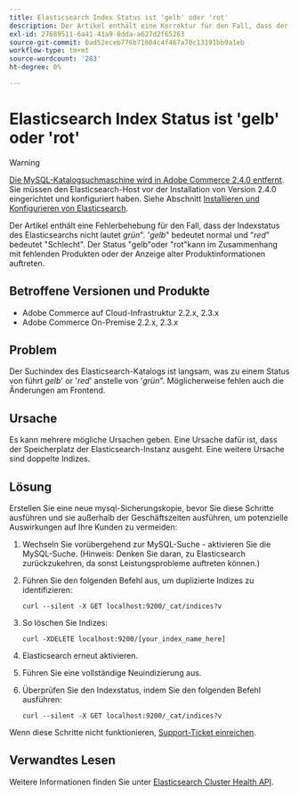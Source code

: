 ```yaml
---
title: Elasticsearch Index Status ist 'gelb' oder 'rot'
description: Der Artikel enthält eine Korrektur für den Fall, dass der Indexstatus des Elasticsearchs nicht "grün"lautet. '*gelb*' bezeichnet den Normalwert und '*rot*' zeigt den Fehler an. Der Status "gelb"oder "rot"kann im Zusammenhang mit fehlenden Produkten oder der Anzeige alter Produktinformationen auftreten.
exl-id: 27689511-6a41-41a9-8dda-a627d2f65263
source-git-commit: 0ad52eceb776b71604c4f467a70c13191bb9a1eb
workflow-type: tm+mt
source-wordcount: '283'
ht-degree: 0%

---
```


# Elasticsearch Index Status ist &#39;gelb&#39; oder &#39;rot&#39;

>[!WARNING]
>
> [Die MySQL-Katalogsuchmaschine wird in Adobe Commerce 2.4.0 entfernt](/help/announcements/adobe-commerce-announcements/mysql-catalog-search-engine-will-be-removed-in-magento-2-4-0.md). Sie müssen den Elasticsearch-Host vor der Installation von Version 2.4.0 eingerichtet und konfiguriert haben. Siehe Abschnitt [Installieren und Konfigurieren von Elasticsearch](https://devdocs.magento.com/guides/v2.3/config-guide/elasticsearch/es-overview.html).

Der Artikel enthält eine Fehlerbehebung für den Fall, dass der Indexstatus des Elasticsearchs nicht lautet *grün*&quot;. &#39;*gelb*&quot; bedeutet normal und &quot;*red*&quot; bedeutet &quot;Schlecht&quot;. Der Status &quot;gelb&quot;oder &quot;rot&quot;kann im Zusammenhang mit fehlenden Produkten oder der Anzeige alter Produktinformationen auftreten.

## Betroffene Versionen und Produkte

* Adobe Commerce auf Cloud-Infrastruktur 2.2.x, 2.3.x
* Adobe Commerce On-Premise 2.2.x, 2.3.x

## Problem

Der Suchindex des Elasticsearch-Katalogs ist langsam, was zu einem Status von führt *gelb*&#39; or &#39;*red*&#39; anstelle von &#39;*grün*&quot;. Möglicherweise fehlen auch die Änderungen am Frontend.

## Ursache

Es kann mehrere mögliche Ursachen geben. Eine Ursache dafür ist, dass der Speicherplatz der Elasticsearch-Instanz ausgeht. Eine weitere Ursache sind doppelte Indizes.

## Lösung

Erstellen Sie eine neue mysql-Sicherungskopie, bevor Sie diese Schritte ausführen und sie außerhalb der Geschäftszeiten ausführen, um potenzielle Auswirkungen auf Ihre Kunden zu vermeiden:

1. Wechseln Sie vorübergehend zur MySQL-Suche - aktivieren Sie die MySQL-Suche. (Hinweis: Denken Sie daran, zu Elasticsearch zurückzukehren, da sonst Leistungsprobleme auftreten können.)
1. Führen Sie den folgenden Befehl aus, um duplizierte Indizes zu identifizieren:

   ```
   curl --silent -X GET localhost:9200/_cat/indices?v
   ```

1. So löschen Sie Indizes:

   ```
   curl -XDELETE localhost:9200/[your_index_name_here]
   ```

1. Elasticsearch erneut aktivieren.
1. Führen Sie eine vollständige Neuindizierung aus.
1. Überprüfen Sie den Indexstatus, indem Sie den folgenden Befehl ausführen:

   ```
   curl --silent -X GET localhost:9200/_cat/indices?v
   ```

Wenn diese Schritte nicht funktionieren, [Support-Ticket einreichen](/help/help-center-guide/help-center/magento-help-center-user-guide.md#submit-ticket).

## Verwandtes Lesen

Weitere Informationen finden Sie unter [Elasticsearch Cluster Health API](https://www.elastic.co/guide/en/elasticsearch/reference/current/cluster-health.html).
